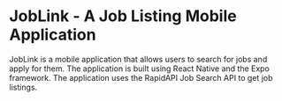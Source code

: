# JobLink - A Job Listing Mobile Application

JobLink is a mobile application that allows users to search for jobs and apply for them. The application is built using React Native and the Expo framework. The application uses the RapidAPI Job Search API to get job listings.

